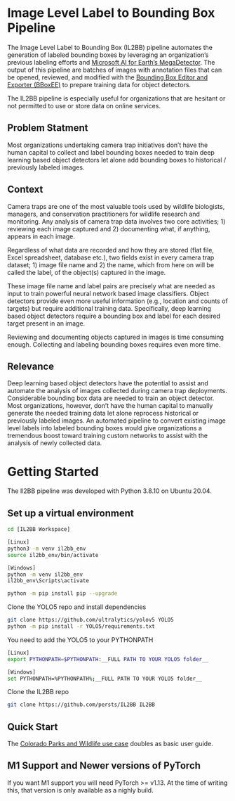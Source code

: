 # Image Level Label to Bounding Box Pipeline
The Image Level Label to Bounding Box (IL2BB) pipeline automates the generation of labeled bounding boxes by leveraging an organization’s previous labeling efforts and [Microsoft AI for Earth’s MegaDetector](https://github.com/microsoft/CameraTraps/). The output of this pipeline are batches of images with annotation files that can be opened, reviewed, and modified with the [Bounding Box Editor and Exporter (BBoxEE)](https://github.com/persts/BBoxEE) to prepare training data for object detectors.

The IL2BB pipeline is especially useful for organizations that are hesitant or not permitted to use or store data on online services.

## Problem Statment
Most organizations undertaking camera trap initiatives don’t have the human capital to collect and label bounding boxes needed to train deep learning based object detectors let alone add bounding boxes to historical / previously labeled images.

## Context
Camera traps are one of the most valuable tools used by wildlife biologists, managers, and conservation practitioners for wildlife research and monitoring. Any analysis of camera trap data involves two core activities; 1) reviewing each image captured and 2) documenting what, if anything, appears in each image. 

Regardless of what data are recorded and how they are stored (flat file, Excel spreadsheet, database etc.), two fields exist in every camera trap dataset; 1) image file name and 2) the name, which from here on will be called the label, of the object(s) captured in the image.

These image file name and label pairs are precisely what are needed as input to train powerful neural network based image classifiers. Object detectors provide even more useful information (e.g., location and counts of targets) but require additional training data. Specifically, deep learning based object detectors require a bounding box and label for each desired target present in an image.

Reviewing and documenting objects captured in images is time consuming enough. Collecting and labeling bounding boxes requires even more time.

## Relevance
Deep learning based object detectors have the potential to assist and automate the analysis of images collected during camera trap deployments. Considerable bounding box data are needed to train an object detector. Most organizations, however, don’t have the human capital to manually generate the needed training data let alone reprocess historical or previously labeled images. An automated pipeline to convert existing image level labels into labeled bounding boxes would give organizations a tremendous boost toward training custom networks to assist with the analysis of newly collected data.

# Getting Started
The Il2BB pipeline was developed with Python 3.8.10 on Ubuntu 20.04.

## Set up a virtual environment
```bash
cd [IL2BB Workspace]

[Linux]
python3 -m venv il2bb_env
source il2bb_env/bin/activate

[Windows]
python -m venv il2bb_env
il2bb_env\Scripts\activate

python -m pip install pip --upgrade
```

Clone the YOLO5 repo and install dependencies
```bash
git clone https://github.com/ultralytics/yolov5 YOLO5
python -m pip install -r YOLO5/requirements.txt
```

You need to add the YOLO5 to your PYTHONPATH
```bash
[Linux]
export PYTHONPATH=$PYTHONPATH:__FULL PATH TO YOUR YOLO5 folder__

[Windows]
set PYTHONPATH=%PYTHONPATH%;__FULL PATH TO YOUR YOLO5 folder__
```

Clone the IL2BB repo
```bash
git clone https://github.com/persts/IL2BB IL2BB
```

## Quick Start
The [Colorado Parks and Wildlife use case](./UseCase) doubles as basic user guide.

## M1 Support and Newer versions of PyTorch
If you want M1 support you will need PyTorch >= v1.13. At the time of writing this, that version is only available as a nighly build.
